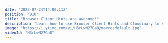 ```yaml
---
date: "2023-07-24T14:00:11Z"
position: "010"
title: "Browser Client Hints are awesome!"
description: "Learn how to use Browser Client Hints and Cloudinary to serve responsive images with minimal markup and maximum performance. Browser Client Hints tell Cloudinary the optimal size and resolution of each image request, and Cloudinary delivers it on the fly!\n\nFollow me here:\nWebsite: https://timbenniks.dev\nTwitter: https://twitter.com/timbenniks\nGithub: https://github.com/timbenniks"
image: "https://i.ytimg.com/vi/H3rLwN27Ga8/maxresdefault.jpg"
videoId: "H3rLwN27Ga8"
---
```


